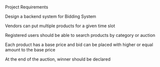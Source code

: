 Project Requirements

Design a backend system for Bidding System

Vendors can put multiple products for a given time slot

Registered users should be able to search products by category or auction

Each product has a base price and bid can be placed with higher or equal
amount to the base price

At the end of the auction, winner should be declared
